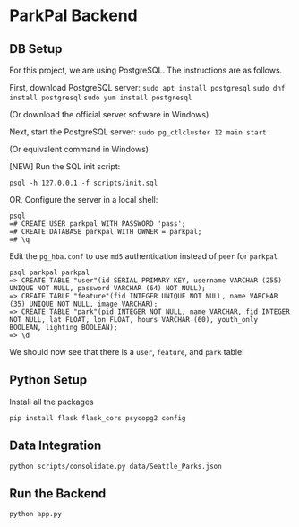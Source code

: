 # ParkPal Backend
## DB Setup

For this project, we are using PostgreSQL. The instructions are as follows.

First, download PostgreSQL server:
`sudo apt install postgresql`
`sudo dnf install postgresql`
`sudo yum install postgresql`

(Or download the official server software in Windows)

Next, start the PostgreSQL server:
`sudo pg_ctlcluster 12 main start`

(Or equivalent command in Windows)

[NEW] Run the SQL init script:
```
psql -h 127.0.0.1 -f scripts/init.sql
```

OR, Configure the server in a local shell:
```
psql
=# CREATE USER parkpal WITH PASSWORD 'pass';
=# CREATE DATABASE parkpal WITH OWNER = parkpal;
=# \q
```
Edit the `pg_hba.conf` to use `md5` authentication instead of `peer` for `parkpal`
```
psql parkpal parkpal
=> CREATE TABLE "user"(id SERIAL PRIMARY KEY, username VARCHAR (255) UNIQUE NOT NULL, password VARCHAR (64) NOT NULL);
=> CREATE TABLE "feature"(fid INTEGER UNIQUE NOT NULL, name VARCHAR (35) UNIQUE NOT NULL, image VARCHAR);
=> CREATE TABLE "park"(pid INTEGER NOT NULL, name VARCHAR, fid INTEGER NOT NULL, lat FLOAT, lon FLOAT, hours VARCHAR (60), youth_only BOOLEAN, lighting BOOLEAN);
=> \d
```
We should now see that there is a `user`, `feature`, and `park` table!

## Python Setup

Install all the packages
```
pip install flask flask_cors psycopg2 config
```

## Data Integration

`python scripts/consolidate.py data/Seattle_Parks.json`

## Run the Backend

`python app.py`